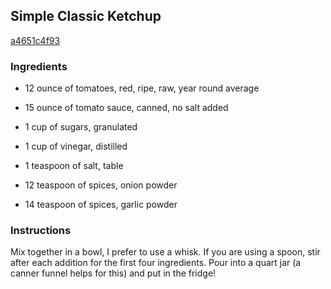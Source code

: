 ## Simple Classic Ketchup

[a4651c4f93](http://www.food.com/recipe/simple-classic-ketchup-341897)

### Ingredients

 - 12 ounce of tomatoes, red, ripe, raw, year round average

 - 15 ounce of tomato sauce, canned, no salt added

 - 1 cup of sugars, granulated

 - 1 cup of vinegar, distilled

 - 1 teaspoon of salt, table

 - 12 teaspoon of spices, onion powder

 - 14 teaspoon of spices, garlic powder

### Instructions

Mix together in a bowl, I prefer to use a whisk. If you are using a spoon, stir after each addition for the first four ingredients. Pour into a quart jar (a canner funnel helps for this) and put in the fridge!